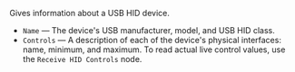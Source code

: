 Gives information about a USB HID device.

   - `Name` — The device's USB manufacturer, model, and USB HID class.
   - `Controls` — A description of each of the device's physical interfaces: name, minimum, and maximum.  To read actual live control values, use the `Receive HID Controls` node.
